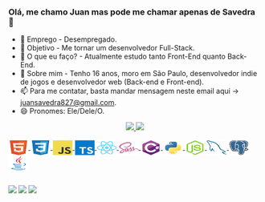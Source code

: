 ### Olá, me chamo Juan mas pode me chamar apenas de Savedra 👋

- 🔭 Emprego - Desempregado.
- 🥇 Objetivo - Me tornar um desenvolvedor Full-Stack.
- 🌱 O que eu faço? - Atualmente estudo tanto Front-End quanto Back-End.
- 💬 Sobre mim - Tenho 16 anos, moro em São Paulo, desenvolvedor indie de jogos e desenvolvedor web (Back-end e Front-end).
- 📫 Para me contatar, basta mandar mensagem neste email aqui -> juansavedra827@gmail.com.
- 😄 Pronomes: Ele/Dele/O.

<div align="center">
  <a href="https://github.com/JuanSavedra">
  <img height="180em" src="https://github-readme-stats.vercel.app/api?username=JuanSavedra&show_icons=true&theme=dracula&include_all_commits=true&count_private=true"/>
  <img height="180em" src="https://github-readme-stats.vercel.app/api/top-langs/?username=JuanSavedra&layout=compact&langs_count=7&theme=omni"/>
</div>
<div style="display: inline_block"><br>
  <img align="center" alt="Savedra-HTML" height="30" width="40" src="https://raw.githubusercontent.com/devicons/devicon/master/icons/html5/html5-original.svg">
  <img align="center" alt="Savedra-CSS" height="30" width="40" src="https://raw.githubusercontent.com/devicons/devicon/master/icons/css3/css3-original.svg">
  <img align="center" alt="Savedra-Javascript" height="30" width="40" src="https://raw.githubusercontent.com/devicons/devicon/master/icons/javascript/javascript-original.svg">
  <img align="center" alt="Savedra-Typescript" height="30" width="40" src="https://raw.githubusercontent.com/devicons/devicon/master/icons/typescript/typescript-plain.svg">
  <img align="center" alt="Savedra-React" height="30" width="40" src="https://raw.githubusercontent.com/devicons/devicon/master/icons/react/react-original.svg">
  <img align="center" alt="Savedra-Sass" height="30" width="40" src="https://raw.githubusercontent.com/devicons/devicon/master/icons/sass/sass-original.svg">
  <img align="center" alt="Savedra-C#" height="30" width="40" src="https://raw.githubusercontent.com/devicons/devicon/master/icons/csharp/csharp-original.svg">
  <img align="center" alt="Savedra-Python" height="30" width="40" src="https://raw.githubusercontent.com/devicons/devicon/master/icons/python/python-original.svg">
  <img align="center" alt="Savedra-Node" height="30" width="40" src="https://raw.githubusercontent.com/devicons/devicon/master/icons/nodejs/nodejs-original.svg">
  <img align="center" alt="Savedra-SQl" height="30" width="40" src="https://raw.githubusercontent.com/devicons/devicon/master/icons/mysql/mysql-original.svg">
  <img align="center" alt="Savedra-PostgreSQL" height="30" width="40" src="https://raw.githubusercontent.com/devicons/devicon/master/icons/postgresql/postgresql-original.svg">
  <img align="center" alt="Savedra-Java" height="30" width="40" src="https://raw.githubusercontent.com/devicons/devicon/master/icons/java/java-original.svg">
  
  ##
  
<div> 
  <a href="https://www.youtube.com/channel/UCnIAaeDGXCdIVOXaRfAlhYA" target="_blank"><img src="https://img.shields.io/badge/YouTube-FF0000?style=for-the-badge&logo=youtube&logoColor=white" target="_blank"></a>
  <!--<a href="" target="_blank"><img src="https://img.shields.io/badge/-Instagram-%23E4405F?style=for-the-badge&logo=instagram&logoColor=white" target="_blank"></a>-->
 	<a href="https://www.twitch.tv/savedraa" target="_blank"><img src="https://img.shields.io/badge/Twitch-9146FF?style=for-the-badge&logo=twitch&logoColor=white" target="_blank"></a>
  <a href = "mailto:juansavedra827@gmail.com"><img src="https://img.shields.io/badge/-Gmail-%23333?style=for-the-badge&logo=gmail&logoColor=white" target="_blank"></a>
  <!--<a href="https://www.linkedin.com/in/rafaella-ballerini-45875016a" target="_blank"><img src="https://img.shields.io/badge/-LinkedIn-%230077B5?style=for-the-badge&logo=linkedin&logoColor=white" target="_blank"></a>-->
</div>
